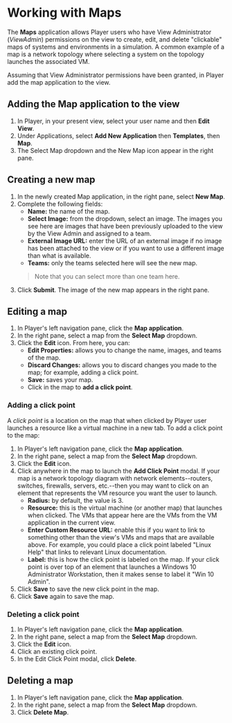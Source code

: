 # Working with Maps

The **Maps** application allows Player users who have View Administrator (*ViewAdmin*) permissions on the view to create, edit, and delete "clickable" maps of systems and environments in a simulation. A common example of a map is a network topology where selecting a system on the topology launches the associated VM.

Assuming that View Administrator permissions have been granted, in Player add the map application to the view.

## Adding the Map application to the view

1. In Player, in your present view, select your user name and then **Edit View**.
2. Under Applications, select **Add New Application** then **Templates**, then **Map**.
3. The Select Map dropdown and the New Map icon appear in the right pane.

## Creating a new map

1. In the newly created Map application, in the right pane, select **New Map**.
2. Complete the following fields:
   - **Name:** the name of the map.   
   - **Select Image:** from the dropdown, select an image. The images you see here are images that have been previously uploaded to the view by the View Admin and assigned to a team.   
   - **External Image URL:** enter the URL of an external image if no image has been attached to the view or if you want to use a different image than what is available.   
   - **Teams:** only the teams selected here will see the new map.   
   > Note that you can select more than one team here.
3. Click **Submit**. The image of the new map appears in the right pane.

## Editing a map

1. In Player's left navigation pane, click the **Map application**. 
2. In the right pane, select a map from the **Select Map** dropdown.
3. Click the **Edit** icon. From here, you can:
   - **Edit Properties:** allows you to change the name, images, and teams of the map.
   - **Discard Changes:** allows you to discard changes you made to the map; for example, adding a click point.
   - **Save:** saves your map.
   - Click in the map to **add a click point**.

### Adding a click point

A _click point_ is a location on the map that when clicked by Player user launches a resource like a virtual machine in a new tab. To add a click point to the map:

1. In Player's left navigation pane, click the **Map application**. 
2. In the right pane, select a map from the **Select Map** dropdown.
3. Click the **Edit** icon.
4. Click anywhere in the map to launch the **Add Click Point** modal. If your map is a network topology diagram with network elements--routers, switches, firewalls, servers, etc.--then you may want to click on an element that represents the VM resource you want the user to launch. 
   - **Radius:** by default, the value is 3.
   - **Resource:** this is the virtual machine (or another map) that launches when clicked. The VMs that appear here are the VMs from the VM application in the current view.
   - **Enter Custom Resource URL:** enable this if you want to link to something other than the view's VMs and maps that are available above. For example, you could place a click point labeled "Linux Help" that links to relevant Linux documentation.
   - **Label:** this is how the click point is labeled on the map. If your click point is over top of an element that launches a Windows 10 Administrator Workstation, then it makes sense to label it "Win 10 Admin".
5. Click **Save** to save the new click point in the map.
6. Click **Save** again to save the map.

### Deleting a click point

1. In Player's left navigation pane, click the **Map application**. 
2. In the right pane, select a map from the **Select Map** dropdown.
3. Click the **Edit** icon.
4. Click an existing click point.
5. In the Edit Click Point modal, click **Delete**.

## Deleting a map
1. In Player's left navigation pane, click the **Map application**. 
2. In the right pane, select a map from the **Select Map** dropdown.
3. Click **Delete Map**.

